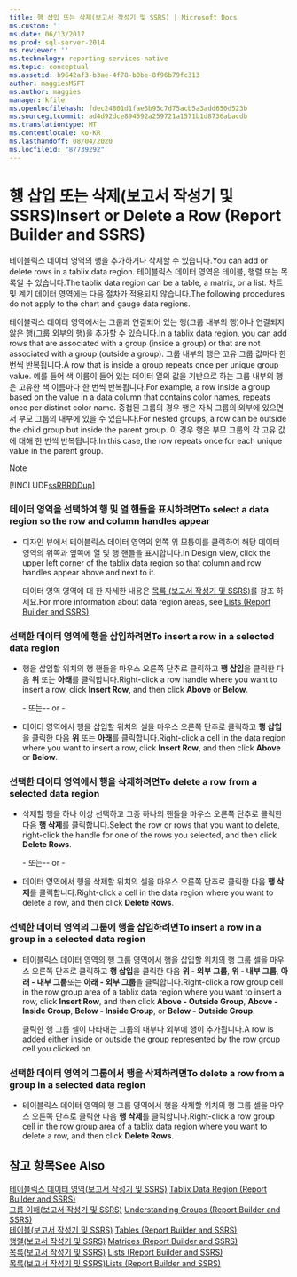 ```yaml
---
title: 행 삽입 또는 삭제(보고서 작성기 및 SSRS) | Microsoft Docs
ms.custom: ''
ms.date: 06/13/2017
ms.prod: sql-server-2014
ms.reviewer: ''
ms.technology: reporting-services-native
ms.topic: conceptual
ms.assetid: b9642af3-b3ae-4f78-b0be-8f96b79fc313
author: maggiesMSFT
ms.author: maggies
manager: kfile
ms.openlocfilehash: fdec24801d1fae3b95c7d75acb5a3add650d523b
ms.sourcegitcommit: ad4d92dce894592a259721a1571b1d8736abacdb
ms.translationtype: MT
ms.contentlocale: ko-KR
ms.lasthandoff: 08/04/2020
ms.locfileid: "87739292"
---
```

# <a name="insert-or-delete-a-row-report-builder-and-ssrs"></a><span data-ttu-id="c2112-102">행 삽입 또는 삭제(보고서 작성기 및 SSRS)</span><span class="sxs-lookup"><span data-stu-id="c2112-102">Insert or Delete a Row (Report Builder and SSRS)</span></span>
  <span data-ttu-id="c2112-103">테이블릭스 데이터 영역의 행을 추가하거나 삭제할 수 있습니다.</span><span class="sxs-lookup"><span data-stu-id="c2112-103">You can add or delete rows in a tablix data region.</span></span> <span data-ttu-id="c2112-104">테이블릭스 데이터 영역은 테이블, 행렬 또는 목록일 수 있습니다.</span><span class="sxs-lookup"><span data-stu-id="c2112-104">The tablix data region can be a table, a matrix, or a list.</span></span> <span data-ttu-id="c2112-105">차트 및 계기 데이터 영역에는 다음 절차가 적용되지 않습니다.</span><span class="sxs-lookup"><span data-stu-id="c2112-105">The following procedures do not apply to the chart and gauge data regions.</span></span>  
  
 <span data-ttu-id="c2112-106">테이블릭스 데이터 영역에서는 그룹과 연결되어 있는 행(그룹 내부의 행)이나 연결되지 않은 행(그룹 외부의 행)을 추가할 수 있습니다.</span><span class="sxs-lookup"><span data-stu-id="c2112-106">In a tablix data region, you can add rows that are associated with a group (inside a group) or that are not associated with a group (outside a group).</span></span> <span data-ttu-id="c2112-107">그룹 내부의 행은 고유 그룹 값마다 한 번씩 반복됩니다.</span><span class="sxs-lookup"><span data-stu-id="c2112-107">A row that is inside a group repeats once per unique group value.</span></span> <span data-ttu-id="c2112-108">예를 들어 색 이름이 들어 있는 데이터 열의 값을 기반으로 하는 그룹 내부의 행은 고유한 색 이름마다 한 번씩 반복됩니다.</span><span class="sxs-lookup"><span data-stu-id="c2112-108">For example, a row inside a group based on the value in a data column that contains color names, repeats once per distinct color name.</span></span> <span data-ttu-id="c2112-109">중첩된 그룹의 경우 행은 자식 그룹의 외부에 있으면서 부모 그룹의 내부에 있을 수 있습니다.</span><span class="sxs-lookup"><span data-stu-id="c2112-109">For nested groups, a row can be outside the child group but inside the parent group.</span></span> <span data-ttu-id="c2112-110">이 경우 행은 부모 그룹의 각 고유 값에 대해 한 번씩 반복됩니다.</span><span class="sxs-lookup"><span data-stu-id="c2112-110">In this case, the row repeats once for each unique value in the parent group.</span></span>  
  
> [!NOTE]  
>  [!INCLUDE[ssRBRDDup](../../includes/ssrbrddup-md.md)]  
  
### <a name="to-select-a-data-region-so-the-row-and-column-handles-appear"></a><span data-ttu-id="c2112-111">데이터 영역을 선택하여 행 및 열 핸들을 표시하려면</span><span class="sxs-lookup"><span data-stu-id="c2112-111">To select a data region so the row and column handles appear</span></span>  
  
-   <span data-ttu-id="c2112-112">디자인 뷰에서 테이블릭스 데이터 영역의 왼쪽 위 모퉁이를 클릭하여 해당 데이터 영역의 위쪽과 옆쪽에 열 및 행 핸들을 표시합니다.</span><span class="sxs-lookup"><span data-stu-id="c2112-112">In Design view, click the upper left corner of the tablix data region so that column and row handles appear above and next to it.</span></span>  
  
     <span data-ttu-id="c2112-113">데이터 영역 영역에 대 한 자세한 내용은 [목록 &#40;보고서 작성기 및 SSRS&#41;](tables-matrices-and-lists-report-builder-and-ssrs.md)를 참조 하세요.</span><span class="sxs-lookup"><span data-stu-id="c2112-113">For more information about data region areas, see [Lists &#40;Report Builder and SSRS&#41;](tables-matrices-and-lists-report-builder-and-ssrs.md).</span></span>  
  
### <a name="to-insert-a-row-in-a-selected-data-region"></a><span data-ttu-id="c2112-114">선택한 데이터 영역에 행을 삽입하려면</span><span class="sxs-lookup"><span data-stu-id="c2112-114">To insert a row in a selected data region</span></span>  
  
-   <span data-ttu-id="c2112-115">행을 삽입할 위치의 행 핸들을 마우스 오른쪽 단추로 클릭하고 **행 삽입**을 클릭한 다음 **위** 또는 **아래**를 클릭합니다.</span><span class="sxs-lookup"><span data-stu-id="c2112-115">Right-click a row handle where you want to insert a row, click **Insert Row**, and then click **Above** or **Below**.</span></span>  
  
     <span data-ttu-id="c2112-116">\- 또는-</span><span class="sxs-lookup"><span data-stu-id="c2112-116">\- or -</span></span>  
  
-   <span data-ttu-id="c2112-117">데이터 영역에서 행을 삽입할 위치의 셀을 마우스 오른쪽 단추로 클릭하고 **행 삽입**을 클릭한 다음 **위** 또는 **아래**를 클릭합니다.</span><span class="sxs-lookup"><span data-stu-id="c2112-117">Right-click a cell in the data region where you want to insert a row, click **Insert Row**, and then click **Above** or **Below**.</span></span>  
  
### <a name="to-delete-a-row-from-a-selected-data-region"></a><span data-ttu-id="c2112-118">선택한 데이터 영역에서 행을 삭제하려면</span><span class="sxs-lookup"><span data-stu-id="c2112-118">To delete a row from a selected data region</span></span>  
  
-   <span data-ttu-id="c2112-119">삭제할 행을 하나 이상 선택하고 그중 하나의 핸들을 마우스 오른쪽 단추로 클릭한 다음 **행 삭제**를 클릭합니다.</span><span class="sxs-lookup"><span data-stu-id="c2112-119">Select the row or rows that you want to delete, right-click the handle for one of the rows you selected, and then click **Delete Rows**.</span></span>  
  
     <span data-ttu-id="c2112-120">\- 또는-</span><span class="sxs-lookup"><span data-stu-id="c2112-120">\- or -</span></span>  
  
-   <span data-ttu-id="c2112-121">데이터 영역에서 행을 삭제할 위치의 셀을 마우스 오른쪽 단추로 클릭한 다음 **행 삭제**를 클릭합니다.</span><span class="sxs-lookup"><span data-stu-id="c2112-121">Right-click a cell in the data region where you want to delete a row, and then click **Delete Rows**.</span></span>  
  
### <a name="to-insert-a-row-in-a-group-in-a-selected-data-region"></a><span data-ttu-id="c2112-122">선택한 데이터 영역의 그룹에 행을 삽입하려면</span><span class="sxs-lookup"><span data-stu-id="c2112-122">To insert a row in a group in a selected data region</span></span>  
  
-   <span data-ttu-id="c2112-123">테이블릭스 데이터 영역의 행 그룹 영역에서 행을 삽입할 위치의 행 그룹 셀을 마우스 오른쪽 단추로 클릭하고 **행 삽입**을 클릭한 다음 **위 - 외부 그룹**, **위 - 내부 그룹**, **아래 - 내부 그룹**또는 **아래 - 외부 그룹**을 클릭합니다.</span><span class="sxs-lookup"><span data-stu-id="c2112-123">Right-click a row group cell in the row group area of a tablix data region where you want to insert a row, click **Insert Row**, and then click **Above - Outside Group**, **Above - Inside Group**, **Below - Inside Group**, or **Below - Outside Group**.</span></span>  
  
     <span data-ttu-id="c2112-124">클릭한 행 그룹 셀이 나타내는 그룹의 내부나 외부에 행이 추가됩니다.</span><span class="sxs-lookup"><span data-stu-id="c2112-124">A row is added either inside or outside the group represented by the row group cell you clicked on.</span></span>  
  
### <a name="to-delete-a-row-from-a-group-in-a-selected-data-region"></a><span data-ttu-id="c2112-125">선택한 데이터 영역의 그룹에서 행을 삭제하려면</span><span class="sxs-lookup"><span data-stu-id="c2112-125">To delete a row from a group in a selected data region</span></span>  
  
-   <span data-ttu-id="c2112-126">테이블릭스 데이터 영역의 행 그룹 영역에서 행을 삭제할 위치의 행 그룹 셀을 마우스 오른쪽 단추로 클릭한 다음 **행 삭제**를 클릭합니다.</span><span class="sxs-lookup"><span data-stu-id="c2112-126">Right-click a row group cell in the row group area of a tablix data region where you want to delete a row, and then click **Delete Rows**.</span></span>  
  
## <a name="see-also"></a><span data-ttu-id="c2112-127">참고 항목</span><span class="sxs-lookup"><span data-stu-id="c2112-127">See Also</span></span>  
 <span data-ttu-id="c2112-128">[테이블릭스 데이터 영역&#40;보고서 작성기 및 SSRS&#41;](../tablix-data-region-report-builder-and-ssrs.md) </span><span class="sxs-lookup"><span data-stu-id="c2112-128">[Tablix Data Region &#40;Report Builder and SSRS&#41;](../tablix-data-region-report-builder-and-ssrs.md) </span></span>  
 <span data-ttu-id="c2112-129">[그룹 이해&#40;보고서 작성기 및 SSRS&#41;](understanding-groups-report-builder-and-ssrs.md) </span><span class="sxs-lookup"><span data-stu-id="c2112-129">[Understanding Groups &#40;Report Builder and SSRS&#41;](understanding-groups-report-builder-and-ssrs.md) </span></span>  
 <span data-ttu-id="c2112-130">[테이블&#40;보고서 작성기 및 SSRS&#41;](tables-report-builder-and-ssrs.md) </span><span class="sxs-lookup"><span data-stu-id="c2112-130">[Tables &#40;Report Builder  and SSRS&#41;](tables-report-builder-and-ssrs.md) </span></span>  
 <span data-ttu-id="c2112-131">[행렬&#40;보고서 작성기 및 SSRS&#41;](create-a-matrix-report-builder-and-ssrs.md) </span><span class="sxs-lookup"><span data-stu-id="c2112-131">[Matrices &#40;Report Builder and SSRS&#41;](create-a-matrix-report-builder-and-ssrs.md) </span></span>  
 <span data-ttu-id="c2112-132">[목록&#40;보고서 작성기 및 SSRS&#41;](create-invoices-and-forms-with-lists-report-builder-and-ssrs.md) </span><span class="sxs-lookup"><span data-stu-id="c2112-132">[Lists &#40;Report Builder and SSRS&#41;](create-invoices-and-forms-with-lists-report-builder-and-ssrs.md) </span></span>  
 [<span data-ttu-id="c2112-133">목록&#40;보고서 작성기 및 SSRS&#41;</span><span class="sxs-lookup"><span data-stu-id="c2112-133">Lists &#40;Report Builder and SSRS&#41;</span></span>](tables-matrices-and-lists-report-builder-and-ssrs.md)  
  
  

